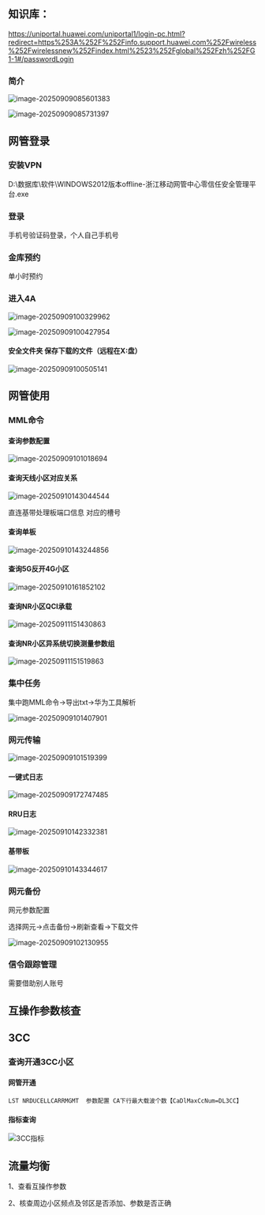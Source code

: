 ## 知识库：

https://uniportal.huawei.com/uniportal1/login-pc.html?redirect=https%253A%252F%252Finfo.support.huawei.com%252Fwireless%252Fwirelessnew%252Findex.html%2523%252Fglobal%252Fzh%252FG1-1#/passwordLogin

### 简介

![image-20250909085601383](imge/文档.assets/image-20250909085601383.png)

![image-20250909085731397](imge/文档.assets/image-20250909085731397.png)

## 网管登录

### 安装VPN

D:\数据库\软件\WINDOWS2012版本offline-浙江移动网管中心零信任安全管理平台.exe

### 登录

手机号验证码登录，个人自己手机号

### 金库预约

单小时预约

### 进入4A

![image-20250909100329962](imge/文档.assets/image-20250909100329962.png)

![image-20250909100427954](imge/文档.assets/image-20250909100427954.png)

#### 安全文件夹 保存下载的文件（远程在X:盘）

![image-20250909100505141](imge/文档.assets/image-20250909100505141.png)

## 网管使用

### MML命令

#### 查询参数配置

![image-20250909101018694](imge/文档.assets/image-20250909101018694.png)

#### 查询天线小区对应关系

![image-20250910143044544](imge/文档.assets/image-20250910143044544.png)

直连基带处理板端口信息 对应的槽号



#### 查询单板

![image-20250910143244856](imge/文档.assets/image-20250910143244856.png)

#### 查询5G反开4G小区

![image-20250910161852102](imge/文档.assets/image-20250910161852102.png)



#### 查询NR小区QCI承载

![image-20250911151430863](imge/文档.assets/image-20250911151430863.png)

#### 查询NR小区异系统切换测量参数组

![image-20250911151519863](imge/文档.assets/image-20250911151519863.png)

### 集中任务

集中跑MML命令->导出txt->华为工具解析

![image-20250909101407901](imge/文档.assets/image-20250909101407901.png)

### 网元传输

![image-20250909101519399](imge/文档.assets/image-20250909101519399.png)

#### 一键式日志

![image-20250909172747485](imge/文档.assets/image-20250909172747485.png)

#### RRU日志

![image-20250910142332381](imge/文档.assets/image-20250910142332381.png)

#### 基带板

![image-20250910143344617](imge/文档.assets/image-20250910143344617.png)

### 网元备份

网元参数配置

选择网元->点击备份->刷新查看->下载文件

![image-20250909102130955](imge/文档.assets/image-20250909102130955.png)

### 信令跟踪管理

需要借助别人账号

## 互操作参数核查

## 3CC

### 查询开通3CC小区

#### 网管开通

```
LST NRDUCELLCARRMGMT  参数配置 CA下行最大载波个数【CaDlMaxCcNum=DL3CC】
```

#### 指标查询

![3CC指标](imge/文档.assets/3CC指标.jpg)

## 流量均衡

1、查看互操作参数

2、核查周边小区频点及邻区是否添加、参数是否正确